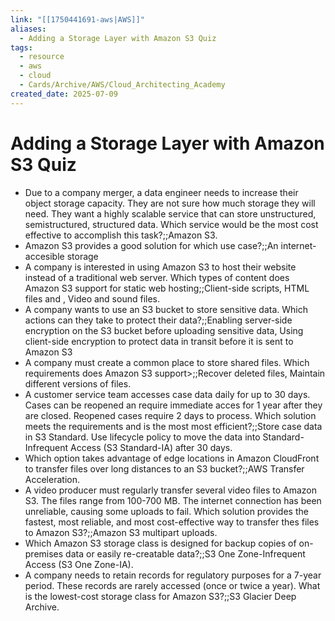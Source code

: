 ```yaml
---
link: "[[1750441691-aws|AWS]]"
aliases:
  - Adding a Storage Layer with Amazon S3 Quiz
tags:
  - resource
  - aws
  - cloud
  - Cards/Archive/AWS/Cloud_Architecting_Academy
created_date: 2025-07-09
---
```

# Adding a Storage Layer with Amazon S3 Quiz
- Due to a company merger, a data engineer needs to increase their object storage capacity. They are not sure how much storage they will need. They want a highly scalable service that can store unstructured, semistructured, structured data. Which service would be the most cost effective to accomplish this task?;;Amazon S3.
- Amazon S3 provides a good solution for which use case?;;An internet-accesible storage
- A company is interested in using Amazon S3 to host their website instead of a traditional web server. Which types of content does Amazon S3 support for static web hosting;;Client-side scripts, HTML files and , Video and sound files.
- A company wants to use an S3 bucket to store sensitive data. Which actions can they take to protect their data?;;Enabling server-side encryption on the S3 bucket before uploading sensitive data, Using client-side encryption to protect data in transit before it is sent to Amazon S3
- A company must create a common place to store shared files. Which requirements does Amazon S3 support>;;Recover deleted files, Maintain different versions of files.
- A customer service team accesses case data daily for up to 30 days. Cases can be reopened an require immediate acces for 1 year after they are closed. Reopened cases require 2 days to process. Which solution meets the requirements and is the most most efficient?;;Store case data in S3 Standard. Use lifecycle policy to move the data into Standard-Infrequent Access (S3 Standard-IA) after 30 days.
- Which option takes advantage of edge locations in Amazon CloudFront to transfer files over long distances to an S3 bucket?;;AWS Transfer Acceleration.
- A video producer must regularly transfer several video files to Amazon S3. The files range from 100-700 MB. The internet connection has been unreliable, causing some uploads to fail. Which solution provides the fastest, most reliable, and most cost-effective way to transfer thes files to Amazon S3?;;Amazon S3 multipart uploads.
- Which Amazon S3 storage class is designed for backup copies of on-premises data or easily re-creatable data?;;S3 One Zone-Infrequent Access (S3 One Zone-IA).
- A company needs to retain records for regulatory purposes for a 7-year period. These records are rarely accessed (once or twice a year). What is the lowest-cost storage class for Amazon S3?;;S3 Glacier Deep Archive.

